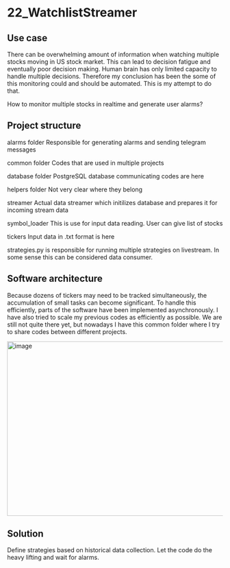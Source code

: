# 22_WatchlistStreamer

## Use case 

There can be overwhelming amount of information when watching multiple stocks moving in US stock market. This can lead to decision fatigue and eventually poor decision making. Human brain has only limited capacity to handle multiple decisions. 
Therefore my conclusion has been the some of this monitoring could and should be automated. This is my attempt to do that. 

How to monitor multiple stocks in realtime and generate user alarms?


## Project structure

alarms folder 
Responsible for generating alarms and sending telegram messages

common folder
Codes that are used in multiple projects

database folder
PostgreSQL database communicating codes are here

helpers folder
Not very clear where they belong

streamer
Actual data streamer which initilizes database and prepares it for incoming stream data

symbol_loader
This is use for input data reading. User can give list of stocks

tickers
Input data in .txt format is here

strategies.py is responsible for running multiple strategies on livestream. In some sense this can be considered data consumer.


## Software architecture

Because dozens of tickers may need to be tracked simultaneously, the accumulation of small tasks can become significant. To handle this efficiently, parts of the software have been implemented asynchronously. I have also tried to scale my previous codes as efficiently as possible. We are still not quite there yet, but nowadays I have this common folder where I try to share codes between different projects. 


<img width="557" height="407" alt="image" src="https://github.com/user-attachments/assets/4f6b52da-a1d4-4f2d-a4ac-099968bffda9" />


## Solution

Define strategies based on historical data collection. Let the code do the heavy lifting and wait for alarms. 


